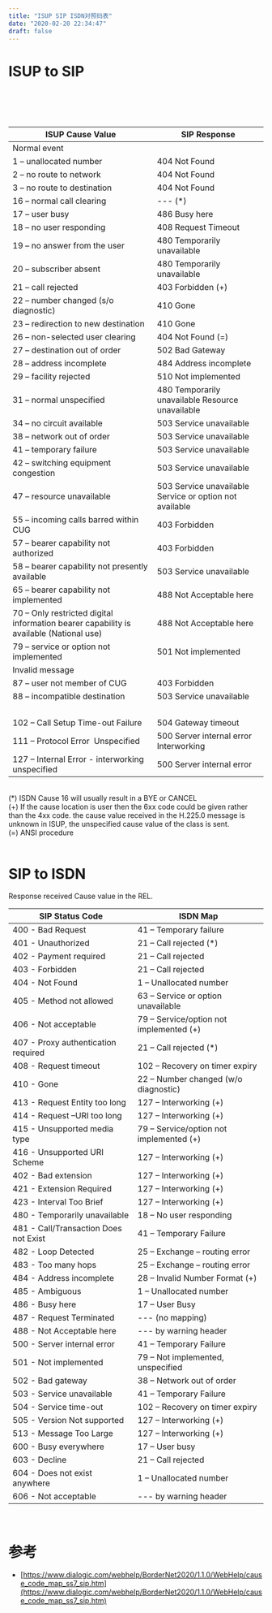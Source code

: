 ```yaml
---
title: "ISUP SIP ISDN对照码表"
date: "2020-02-20 22:34:47"
draft: false
---
```


# ISUP to SIP

# <br />
| ISUP Cause Value | SIP Response |
| --- | --- |
| Normal event |  |
| 1 – unallocated number | 404 Not Found |
| 2 – no route to network | 404 Not Found |
| 3 – no route to destination | 404 Not Found |
| 16 – normal call clearing | --- (*) |
| 17 – user busy | 486 Busy here |
| 18 – no user responding | 408 Request Timeout |
| 19 – no answer from the user | 480 Temporarily unavailable |
| 20 – subscriber absent | 480 Temporarily unavailable |
| 21 – call rejected | 403 Forbidden (+) |
| 22 – number changed (s/o diagnostic) | 410 Gone |
| 23 – redirection to new destination | 410 Gone |
| 26 – non-selected user clearing | 404 Not Found (=) |
| 27 – destination out of order | 502 Bad Gateway |
| 28 – address incomplete | 484 Address incomplete |
| 29 – facility rejected | 510 Not implemented |
| 31 – normal unspecified | 480 Temporarily unavailable Resource unavailable |
| 34 – no circuit available | 503 Service unavailable |
| 38 – network out of order | 503 Service unavailable |
| 41 – temporary failure | 503 Service unavailable |
| 42 – switching equipment congestion | 503 Service unavailable |
| 47 – resource unavailable | 503 Service unavailable Service or option not available |
| 55 – incoming calls barred within CUG | 403 Forbidden |
| 57 – bearer capability not authorized | 403 Forbidden |
| 58 – bearer capability not presently available | 503 Service unavailable |
| 65 – bearer capability not implemented | 488 Not Acceptable here |
| 70 – Only restricted digital information bearer capability is available (National use) | 488 Not Acceptable here |
| 79 – service or option not implemented | 501 Not implemented |
| Invalid message |   |
| 87 – user not member of CUG | 403 Forbidden |
| 88 – incompatible destination | 503 Service unavailable |
|   |   |
| 102 – Call Setup Time-out Failure | 504 Gateway timeout |
| 111 – Protocol Error  Unspecified | 500 Server internal error Interworking |
| 127 – Internal Error - interworking unspecified | 500 Server internal error |

 <br />(*) ISDN Cause 16 will usually result in a BYE or CANCEL<br />(+) If the cause location is user then the 6xx code could be given rather than the 4xx code. the cause value received in the H.225.0 message is unknown in ISUP, the unspecified cause value of the class is sent.<br />(=) ANSI procedure<br /> 

# SIP to ISDN
Response received Cause value in the REL.

| SIP Status Code | ISDN Map |
| --- | --- |
| 400 - Bad Request | 41 – Temporary failure |
| 401 - Unauthorized | 21 – Call rejected (*) |
| 402 - Payment required | 21 – Call rejected |
| 403 - Forbidden | 21 – Call rejected |
| 404 - Not Found | 1 – Unallocated number |
| 405 - Method not allowed | 63 – Service or option unavailable |
| 406 - Not acceptable | 79 – Service/option not implemented (+) |
| 407 - Proxy authentication required | 21 – Call rejected (*) |
| 408 - Request timeout | 102 – Recovery on timer expiry |
| 410 - Gone | 22 – Number changed (w/o diagnostic) |
| 413 - Request Entity too long | 127 – Interworking (+) |
| 414 - Request –URI too long | 127 – Interworking (+) |
| 415 - Unsupported media type | 79 – Service/option not implemented (+) |
| 416 - Unsupported URI Scheme | 127 – Interworking (+) |
| 402 - Bad extension | 127 – Interworking (+) |
| 421 - Extension Required | 127 – Interworking (+) |
| 423 - Interval Too Brief | 127 – Interworking (+) |
| 480 - Temporarily unavailable | 18 – No user responding |
| 481 - Call/Transaction Does not Exist | 41 – Temporary Failure |
| 482 - Loop Detected | 25 – Exchange – routing error |
| 483 - Too many hops | 25 – Exchange – routing error |
| 484 - Address incomplete | 28 – Invalid Number Format (+) |
| 485 - Ambiguous | 1 – Unallocated number |
| 486 - Busy here   | 17 – User Busy |
| 487 - Request Terminated | --- (no mapping) |
| 488 - Not Acceptable here | --- by warning header |
| 500 - Server internal error | 41 – Temporary Failure |
| 501 - Not implemented | 79 – Not implemented, unspecified |
| 502 - Bad gateway | 38 – Network out of order |
| 503 - Service unavailable | 41 – Temporary Failure |
| 504 - Service time-out | 102 – Recovery on timer expiry |
| 505 - Version Not supported | 127 – Interworking (+) |
| 513 - Message Too Large | 127 – Interworking (+) |
| 600 - Busy everywhere | 17 – User busy |
| 603 - Decline | 21 – Call rejected |
| 604 - Does not exist anywhere | 1 – Unallocated number |
| 606 - Not acceptable | --- by warning header |

 

# 参考

- [https://www.dialogic.com/webhelp/BorderNet2020/1.1.0/WebHelp/cause_code_map_ss7_sip.htm](https://www.dialogic.com/webhelp/BorderNet2020/1.1.0/WebHelp/cause_code_map_ss7_sip.htm)

